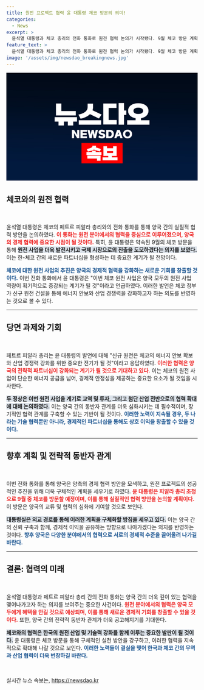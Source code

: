 ```yaml
---
title: 원전 프로젝트 협력 윤 대통령 체코 방문의 의미!
categories:
  - News
excerpt: >
  윤석열 대통령과 체코 총리의 전화 통화로 원전 협력 논의가 시작됐다. 9월 체코 방문 계획 속, 양국 간 협력 확대와 전략적 파트너십 강화에 대한 기대감이 높아지고 있다.
feature_text: >
  윤석열 대통령과 체코 총리의 전화 통화로 원전 협력 논의가 시작됐다. 9월 체코 방문 계획 속, 양국 간 협력 확대와 전략적 파트너십 강화에 대한 기대감이 높아지고 있다.
image: '/assets/img/newsdao_breakingnews.jpg'
---
```


<p><img src="/assets/img/newsdao_breakingnews.jpg" alt="flaretime 속보" /></p>

<h2 data-ke-size="size26">체코와의 원전 협력</h2>

<p data-ke-size="size16">&nbsp;</p>

<p>윤석열 대통령은 체코의 페트르 피알라 총리와의 전화 통화를 통해 양국 간의 실질적 협력 방안을 논의하였다. <b><span style="color: #ee2323;">이 통화는 원전 분야에서의 협력을 중심으로 이루어졌으며, 양국의 경제 협력에 중요한 시점이 될 것이다.</span></b> 특히, 윤 대통령은 약속된 9월의 체코 방문을 통해 <b><span style="background-color: #21538527;">원전 사업을 더욱 발전시키고 국제 시장으로의 진출을 도모하겠다는 의지를 보였다.</span></b> 이는 한-체코 간의 새로운 파트너십을 형성하는 데 중요한 계기가 될 전망이다.</p>

<p><b><span style="color: #1a5490;">체코에 대한 원전 사업의 추진은 양국의 경제적 협력을 강화하는 새로운 기회를 창출할 것이다.</span></b> 이번 전화 통화에서 윤 대통령은 "이번 체코 원전 사업은 양국 모두의 원전 사업 역량이 획기적으로 증강되는 계기가 될 것"이라고 언급하였다. 이러한 발언은 체코 정부가 신규 원전 건설을 통해 에너지 안보와 산업 경쟁력을 강화하고자 하는 의도를 반영하는 것으로 볼 수 있다.</p>

<hr>

<h2 data-ke-size="size26">당면 과제와 기회</h2>

<p data-ke-size="size16">&nbsp;</p>

<p>페트르 피알라 총리는 윤 대통령의 발언에 대해 "신규 원전은 체코의 에너지 안보 확보와 산업 경쟁력 강화를 위한 중요한 전기가 될 것"이라고 응답하였다. <b><span style="color: #ee2323;">이러한 협력은 양국의 전략적 파트너십이 강화되는 계기가 될 것으로 기대하고 있다.</span></b> 이는 체코의 원전 사업이 단순한 에너지 공급을 넘어, 경제적 안정성을 제공하는 중요한 요소가 될 것임을 시사한다.</p>

<p><b><span style="background-color: #21538527;">두 정상은 이번 원전 사업을 계기로 교역 및 투자, 그리고 첨단 산업 전반으로의 협력 확대에 대해 논의하였다.</span></b> 이는 양국 간의 동반자 관계를 더욱 심화시키는 데 필수적이며, 장기적인 협력 관계를 구축할 수 있는 기반이 될 것이다. <b><span style="color: #1a5490;">이러한 노력이 지속될 경우, 두 나라는 기술 협력뿐만 아니라, 경제적인 파트너십을 통해도 상호 이익을 창출할 수 있을 것이다.</span></b></p>

<hr>

<h2 data-ke-size="size26">향후 계획 및 전략적 동반자 관계</h2>

<p data-ke-size="size16">&nbsp;</p>

<p>이번 전화 통화를 통해 양국은 양측의 경제 협력 방안을 모색하고, 원전 프로젝트의 성공적인 추진을 위해 더욱 구체적인 계획을 세우기로 하였다. <b><span style="color: #ee2323;">윤 대통령은 피알라 총리 초청으로 9월 중 체코를 방문할 예정이며, 이를 통해 실질적인 협력 방안을 논의할 계획이다.</span></b> 이 방문은 양국의 교류 및 협력의 심화에 기여할 것으로 보인다.</p>

<p><b><span style="background-color: #21538527;">대통령실은 외교 경로를 통해 이러한 계획을 구체화할 방침을 세우고 있다.</span></b> 이는 양국 간의 신뢰 구축과 함께, 경제적 이익을 공유하는 방향으로 나아가겠다는 의지를 반영하는 것이다. <b><span style="color: #1a5490;">향후 양국은 다양한 분야에서의 협력으로 서로의 경제적 수준을 끌어올려 나가길 바란다.</span></b></p>

<hr>

<h2 data-ke-size="size26">결론: 협력의 미래</h2>

<p data-ke-size="size16">&nbsp;</p>

<p>윤석열 대통령과 페트르 피알라 총리 간의 전화 통화는 양국 간의 더욱 깊이 있는 협력을 맺어나가고자 하는 의지를 보여주는 중요한 사건이다. <b><span style="color: #ee2323;">원전 분야에서의 협력은 양국 모두에게 혜택을 안길 것으로 예상되며, 이를 통해 새로운 경제적 기회를 창출할 수 있을 것이다.</span></b> 또한, 양국 간의 전략적 동반자 관계가 더욱 공고해지기를 기대한다.</p>

<p><b><span style="background-color: #21538527;">체코와의 협력은 한국의 원전 산업 및 기술력 강화를 함께 이루는 중요한 발판이 될 것이다.</span></b> 윤 대통령은 체코 방문을 통해 구체적인 실천 방안을 강구하고, 이러한 협력을 지속적으로 확대해 나갈 것으로 보인다. <b><span style="color: #1a5490;">이러한 노력들이 결실을 맺어 한국과 체코 간의 무역과 산업 협력이 더욱 번창하길 바란다.</span></b></p>

<p data-ke-size="size16">&nbsp;</p>
실시간 뉴스 속보는, <a href="https://newsdao.kr" rel="dofollow">https://newsdao.kr</a>


